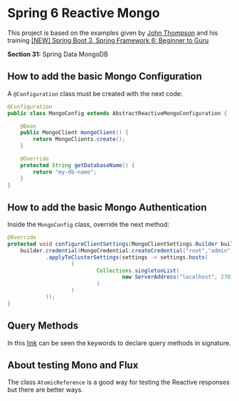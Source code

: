 # Spring 6 Reactive Mongo

This project is based on the examples given by [John Thompson](https://github.com/springframeworkguru) and his training [[NEW] Spring Boot 3, Spring Framework 6: Beginner to Guru](https://www.udemy.com/course/spring-framework-6-beginner-to-guru)

**Section 31:** Spring Data MongoDB

## How to add the basic Mongo Configuration

A `@Configuration` class must be created with the next code:

```java
@Configuration
public class MongoConfig extends AbstractReactiveMongoConfiguration {

    @Bean
    public MongoClient mongoClient() {
        return MongoClients.create();
    }

    @Override
    protected String getDatabaseName() {
        return "my-db-name";
    }
}
```

## How to add the basic Mongo Authentication

Inside the `MongoConfig` class, override the next method:

```java
@Override
protected void configureClientSettings(MongoClientSettings.Builder builder) {
    builder.credential(MongoCredential.createCredential("root","admin", "example".toCharArray()))
            .applyToClusterSettings(settings -> settings.hosts(
                    (
                            Collections.singletonList(
                                    new ServerAddress("localhost", 27017)
                            )
                    )
            ));
}
```

## Query Methods

In this [link](https://docs.spring.io/spring-data/mongodb/docs/current-SNAPSHOT/reference/html/#mongodb.repositories.queries) can be seen the keywords to declare query methods in signature.

## About testing Mono and Flux

The class `AtomicReference` is a good way for testing the Reactive responses but there are better ways.